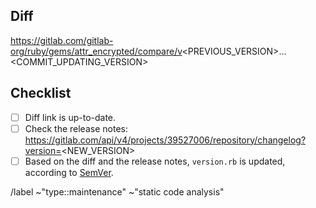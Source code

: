 <!-- Replace `<PREVIOUS_VERSION>` with the previous version number here, `<COMMIT_UPDATING_VERSION>` with the latest
commit from this merge request, and `<NEW_VERSION>` with the upcoming version number. -->
## Diff

https://gitlab.com/gitlab-org/ruby/gems/attr_encrypted/compare/v<PREVIOUS_VERSION>...<COMMIT_UPDATING_VERSION>

## Checklist

- [ ] Diff link is up-to-date.
- [ ] Check the release notes: https://gitlab.com/api/v4/projects/39527006/repository/changelog?version=<NEW_VERSION>
- [ ] Based on the diff and the release notes, `version.rb` is updated, according to [SemVer](https://semver.org).

/label ~"type::maintenance" ~"static code analysis"
